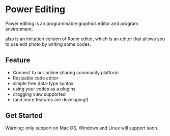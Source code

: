 # Power Editing
Power editing is an programmable graphics editor and program environment. 

also is an imitation version of Ronin editor, which is an editor that allows you to use edit photo by writing some codes.

## Feature
* Connect to our online sharing community platform
* Resizable code editor
* simple free data-type syntax
* using your codes as a plugins
* dragging view supported
* (and more features are developing!)

## Get Started 
Warning: only support on Mac OS, Windows and Linux will support soon.